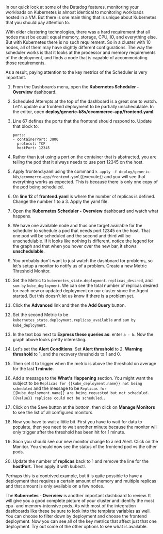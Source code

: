 

In our quick look at some of the Datadog features, monitoring your workloads on Kubernetes is almost identical to monitoring workloads hosted in a VM. But there is one main thing that is unique about Kubernetes that you should pay attention to. 

With older clustering technologies, there was a hard requirement that all nodes must be equal: equal memory, storage, CPU, IO, and everything else. But with Kubernetes there is no such requirement. So in a cluster with 10 nodes, all of them may have slightly different configurations. The way the scheduler works is that it looks at the processor and memory requirements of the deployment, and finds a node that is capable of accommodating those requirements. 

  As a result, paying attention to the key metrics of the Scheduler is very important. 

1.  From the Dashboards menu, open the **Kubernetes Scheduler - Overview** dashboard. 
1.  Scheduled Attempts at the top of the dashboard is a great one to watch. Let's update our frontend deployment to be partially unschedulable. In the editor, open **deploy/generic-k8s/ecommerce-app/frontend.yaml**.
2.  Line 67 defines the ports that the frontend should respond to. Update that block to:
    
        ports:
        - containerPort: 3000
          protocol: TCP
          hostPort: 12345
3.  Rather than just using a port on the container that is abstracted, you are telling the pod that it always needs to use port 12345 on the host.
4.  Apply frontend.yaml using the command `k apply -f deploy/generic-k8s/ecommerce-app/frontend.yaml`{{execute}} and you will see that everything works as expected. This is because there is only one copy of the pod being scheduled. 
5.  On **line 12** of **frontend.yaml** is where the number of replicas is defined. Change the number 1 to a 3. Apply the yaml file. 
6.  Open the **Kubernetes Scheduler - Overview** dashboard and watch what happens. 
7.  We have one available node and thus one target available for the scheduler to schedule a pod that needs port 12345 on the host. That one pod will be scheduled and the second and third will be unschedulable. If it looks like nothing is different, notice the legend for the graph and that when you hover over the new bar, it shows **unschedulable**.
8.  You probably don't want to just watch the dashboard for problems, so let's setup a monitor to notify us of a problem. Create a new Metric Threshold Monitor. 
9.  Set the Metric to `kubernetes_state.deployment.replicas_desired`, and `sum by` `kube_deployment`. We can see the total number of replicas desired for each new or updated deployment on our cluster since the Agent started. But this doesn't let us know if there is a problem yet.
10. Click the **Advanced** link and then the **Add Query** button.
11. Set the second Metric to be `kubernetes_state.deployment.replicas_available` and `sum by` `kube_deployment`.
12. In the text box next to **Express these queries as:** enter `a - b`. Now the graph above looks pretty interesting. 
13. Let's set the **Alert Conditions**. Set **Alert threshold** to 2, **Warning threshold** to 1, and the recovery thresholds to 1 and 0. 
14. Then set it to trigger when the metric is above the threshold on average for the last **1 minute**.
15. Add a message to the **What's Happening** section. You might want the subject to be `Replicas for {{kube_deployment.name}} not being scheduled` and the message to be `Replicas for {{kube_deployment.name}} are being requested but not scheduled. {{value}} replicas could not be scheduled.`.
16. Click on the Save button at the bottom, then click on **Manage Monitors** to see the list of all configured monitors.
17. Now you have to wait a little bit. First you have to wait for data to populate, then you need to wait another minute because the monitor will only trigger after the threshold has been hit for 1 minute. 
18. Soon you should see our new monitor change to a red Alert. Click on the Monitor. You should now see the status of the frontend pod vs the other pods. 
19. Update the number of **replicas** back to 1 and remove the line for the **hostPort**. Then apply it with kubectl. 

Perhaps this is a contrived example, but it is quite possible to have a deployment that requires a certain amount of memory and multiple replicas and that amount is only available on a few nodes. 

The **Kubernetes - Overview** is another important dashboard to review. It will give you a good complete picture of your cluster and identify the most cpu- and memory-intensive pods. As with most of the integration dashboards like these be sure to look into the template variables as well. You can choose to filter down by deployment and choose the frontend deployment. Now you can see all of the key metrics that affect just that one deployment. Try out some of the other options to see what is available.
